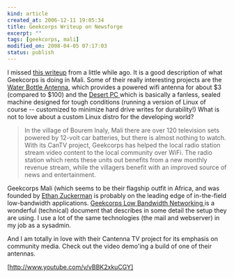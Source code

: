 ```yaml
--- 
kind: article
created_at: 2006-12-11 19:05:34
title: Geekcorps Writeup on Newsforge
excerpt: ""
tags: [geekcorps, mali]
modified_on: 2008-04-05 07:17:03
status: publish
---
```

I missed <a href="http://trends.newsforge.com/article.pl?sid=06/10/23/1717255&from=rss">this writeup</a> from a little while ago. It is a good description of what Geekcorps is doing in Mali. Some of their really interesting projects are the <a href="http://www.geekcorps.org/2005/10/usaid-profiles-geekcorps-mali/">Water Bottle Antenna</a>, which provides a powered wifi antenna for about $3 (compared to $100) and the <a href="http://www.geekcorps.org/2006/09/geekcorps-malis-innovative-suc/"> Desert PC </a> which is basically a fanless, sealed machine designed for tough conditions (running a version of Linux of course -- customized to minimize hard drive writes for durability!) What is not to love about a custom Linux distro for the developing world? 

<blockquote>In the village of Bourem Inaly, Mali there are over 120 television sets powered by 12-volt car batteries, but there is almost nothing to watch. With its CanTV project, Geekcorps has helped the local radio station stream video content to the local community over WiFi.  The radio station which rents these units out benefits from a new monthly revenue stream, while the villagers benefit with an improved source of news and entertainment.</blockquote>

Geekcorps Mali (which seems to be their flagship outfit in Africa, and was founded by <a href="http://ethanzuckerman.com/">Ethan Zuckerman</a> is probably on the leading edge of in-the-field low-bandwidth applications. <a href="http://mali.geekcorps.org/category/lmi/">Geekcorps Low Bandwidth Networking   </a> is a wonderful (technical) document that describes in some detail the setup they are using. I use a lot of the same technologies (the mail and webserver) in my job as a sysadmin. 

And I am totally in love with their Cantenna TV project for its emphasis on community media. Check out the video demo'ing a build of one of their antennas. 

[http://www.youtube.com/v/vBBK2xkuCGY]